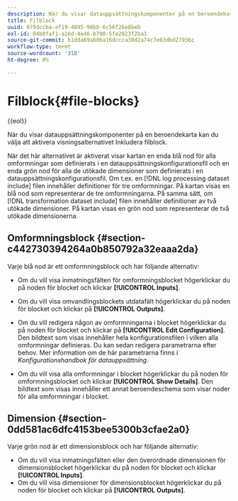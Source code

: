 ```yaml
---
description: När du visar datauppsättningskomponenter på en beroendekarta kan du välja att aktivera visningsalternativet Inkludera filblock.
title: Filblock
uuid: 079dccba-ef19-4895-90bb-6c56f26e8beb
exl-id: 04b0faf1-a16d-4e46-b790-5fe2023f2ba1
source-git-commit: b1dda69a606a16dccca30d2a74c7e63dbd27936c
workflow-type: tm+mt
source-wordcount: '318'
ht-degree: 0%

---
```


# Filblock{#file-blocks}

{{eol}}

När du visar datauppsättningskomponenter på en beroendekarta kan du välja att aktivera visningsalternativet Inkludera filblock.

När det här alternativet är aktiverat visar kartan en enda blå nod för alla omformningar som definierats i en datauppsättningskonfigurationsfil och en enda grön nod för alla de utökade dimensioner som definierats i en datauppsättningskonfigurationsfil. Om t.ex. en [!DNL log processing dataset include] filen innehåller definitioner för tre omformningar. På kartan visas en blå nod som representerar de tre omformningarna. På samma sätt, om [!DNL transformation dataset include] filen innehåller definitioner av två utökade dimensioner. På kartan visas en grön nod som representerar de två utökade dimensionerna.

## Omformningsblock {#section-c442730394264a0b850792a32eaaa2da}

Varje blå nod är ett omformningsblock och har följande alternativ:

* Om du vill visa inmatningsfälten för omformningsblocket högerklickar du på noden för blocket och klickar **[!UICONTROL Inputs]**.
* Om du vill visa omvandlingsblockets utdatafält högerklickar du på noden för blocket och klickar på **[!UICONTROL Outputs]**.
* Om du vill redigera någon av omformningarna i blocket högerklickar du på noden för blocket och klickar på **[!UICONTROL Edit Configuration]**. Den bildtext som visas innehåller hela konfigurationsfilen i vilken alla omformningar definieras. Du kan sedan redigera parametrarna efter behov. Mer information om de här parametrarna finns i *Konfigurationshandbok för datauppsättning*.

* Om du vill visa alla omformningar i blocket högerklickar du på noden för omformningsblocket och klickar **[!UICONTROL Show Details]**. Den bildtext som visas innehåller ett annat beroendeschema som visar noder för alla omformningar i blocket.

## Dimension {#section-0dd581ac6dfc4153bee5300b3cfae2a0}

Varje grön nod är ett dimensionsblock och har följande alternativ:

* Om du vill visa inmatningsfälten eller den överordnade dimensionen för dimensionsblocket högerklickar du på noden för blocket och klickar **[!UICONTROL Inputs]**.
* Om du vill visa dimensioner för dimensionsblocket högerklickar du på noden för blocket och klickar på **[!UICONTROL Outputs]**.
